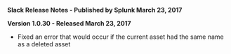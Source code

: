 **Slack Release Notes - Published by Splunk March 23, 2017**


**Version 1.0.30 - Released March 23, 2017**

* Fixed an error that would occur if the current asset had the same name as a deleted asset
